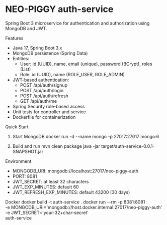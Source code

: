 # NEO-PIGGY auth-service

Spring Boot 3 microservice for authentication and authorization using MongoDB and JWT.

Features
- Java 17, Spring Boot 3.x
- MongoDB persistence (Spring Data)
- Entities:
  - User: id (UUID), name, email (unique), password (BCrypt), roles (List<String>)
  - Role: id (UUID), name (ROLE_USER, ROLE_ADMIN)
- JWT-based authentication:
  - POST /api/auth/signup
  - POST /api/auth/login
  - POST /api/auth/refresh
  - GET /api/auth/me
- Spring Security role-based access
- Unit tests for controller and service
- Dockerfile for containerization

Quick Start
1) Start MongoDB
docker run -d --name mongo -p 27017:27017 mongo:6

2) Build and run
mvn clean package
java -jar target/auth-service-0.0.1-SNAPSHOT.jar

Environment
- MONGODB_URI: mongodb://localhost:27017/neo-piggy-auth
- PORT: 8081
- JWT_SECRET: at least 32 characters
- JWT_EXP_MINUTES: default 60
- JWT_REFRESH_EXP_MINUTES: default 43200 (30 days)

Docker
docker build -t auth-service .
docker run --rm -p 8081:8081 \
  -e MONGODB_URI='mongodb://host.docker.internal:27017/neo-piggy-auth' \
  -e JWT_SECRET='your-32+char-secret' \
  auth-service
